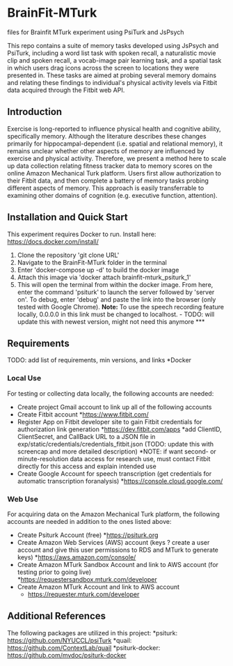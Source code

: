 # BrainFit-MTurk
files for Brainfit MTurk experiment using PsiTurk and JsPsych  

This repo contains a suite of memory tasks developed using JsPsych and PsiTurk, including a word list task with spoken recall, a naturalistic movie clip and spoken recall, a vocab-image pair learning task, and a spatial task in which users drag icons across the screen to locations they were presented in. These tasks are aimed at probing several memory domains and relating these findings to individual's physical activity levels via Fitbit data acquired through the Fitbit web API. 

## Introduction 

Exercise is long-reported to influence physical health and cognitive ability, specifically memory. Although the literature describes these changes primarily for hippocampal-dependent (i.e. spatial and relational memory), it remains unclear whether other aspects of memory are influenced by exercise and physical activity. Therefore, we present a method here to scale up data collection relating fitness tracker data to memory scores on the online Amazon Mechanical Turk platform. Users first allow authorization to their Fitbit data, and then complete a battery of memory tasks probing different aspects of memory. This approach is easily transferrable to examining other domains of cognition (e.g. executive function, attention). 

## Installation and Quick Start

This experiment requires Docker to run. Install here: https://docs.docker.com/install/ 

1. Clone the repository 'git clone URL'
2. Navigate to the BrainFit-MTurk folder in the terminal
3. Enter 'docker-compose up -d' to build the docker image
4. Attach this image via 'docker attach brainfit-mturk_psiturk_1'
5. This will open the terminal from within the docker image. From here, enter the command 'psiturk' to launch the server followed by 'server on'. To debug, enter 'debug' and paste the link into the browser (only tested with Google Chrome). **Note:** To use the speech recording feature locally, 0.0.0.0 in this link must be changed to localhost. - TODO: will update this with newest version, might not need this anymore ***


## Requirements

TODO: add list of requirements, min versions, and links
*Docker


### Local Use

For testing or collecting data locally, the following accounts are needed: 

* Create project Gmail account to link up all of the following accounts 
* Create Fitbit account
	*https://www.fitbit.com/
* Register App on Fitbit developer site to gain Fitbit credentials for authorization link generation 
	*https://dev.fitbit.com/apps 
	*add ClientID, ClientSecret, and CallBack URL to a JSON file in exp/static/credentials/credentials_fitbit.json (TODO: update this with screencap and more detailed description)
	*NOTE: if want second- or minute-resolution data access for research use, must contact Fitbit directly for this access and explain intended use
* Create Google Account for speech transcription (get credentials for automatic transcription foranalysis)
	*https://console.cloud.google.com/

### Web Use 

For acquiring data on the Amazon Mechanical Turk platform, the following accounts are needed in addition to the ones listed above: 

* Create Psiturk Account (free)
	*https://psiturk.org
* Create Amazon Web Services (AWS) account (keys ? create a user account and give this user permissions to RDS and MTurk to generate keys)
	*https://aws.amazon.com/console/
* Create Amazon MTurk Sandbox Account and link to AWS account (for testing prior to going live) 
	*https://requestersandbox.mturk.com/developer
* Create Amazon MTurk Account and link to AWS account
	* https://requester.mturk.com/developer

	
## Additional References

The following packages are utilized in this project:
*psiturk: https://github.com/NYUCCL/psiTurk
*quail: https://github.com/ContextLab/quail
*psiturk-docker: https://github.com/mvdoc/psiturk-docker



<README under construction> 
